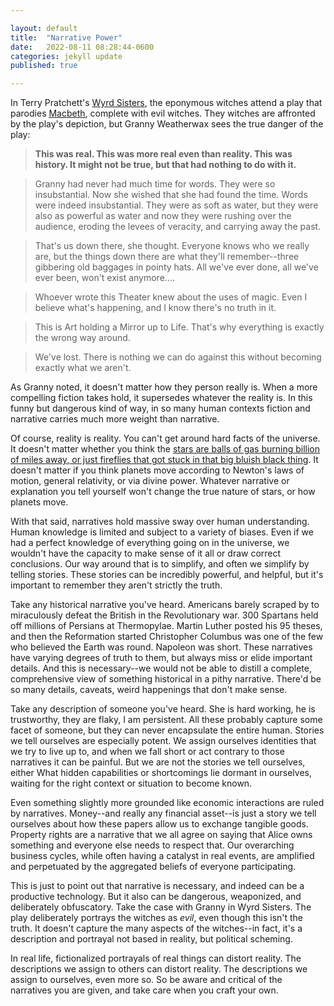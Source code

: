```yaml
--- 

layout: default 
title:  "Narrative Power" 
date:   2022-08-11 08:28:44-0600
categories: jekyll update
published: true

---
```


In Terry Pratchett's [Wyrd Sisters](https://www.amazon.com/Wyrd-Sisters-Discworld-Terry-Pratchett/dp/0062225731), the eponymous witches attend a play that parodies [Macbeth](https://en.wikipedia.org/wiki/Macbeth), complete with evil witches.
They witches are affronted by the play's depiction, but Granny Weatherwax sees the true danger of the play:

> **This was real.
  This was more real even than reality.
  This was history.
  It might not be true, but that had nothing to do with it.**

> Granny had never had much time for words.
  They were so insubstantial.
  Now she wished that she had found the time.
  Words were indeed insubstantial.
  They were as soft as water, but they were also as powerful as water and now they were rushing over the audience, eroding the levees of veracity, and carrying away the past.
    
> That's us down there, she thought.
  Everyone knows who we really are, but the things down there are what they'll remember--three gibbering old baggages in pointy hats.
  All we've ever done, all we've ever been, won't exist anymore....

> Whoever wrote this Theater knew about the uses of magic.
  Even I believe what's happening, and I know there's no truth in it.
  
> This is Art holding a Mirror up to Life.
  That's why everything is exactly the wrong way around.
  
> We've lost.
  There is nothing we can do against this without becoming exactly what we aren't.

As Granny noted, it doesn't matter how they person really is.
When a more compelling fiction takes hold, it supersedes whatever the reality is.
In this funny but dangerous kind of way, in so many human contexts fiction and narrative carries much more weight than narrative.

Of course, reality is reality.
You can't get around hard facts of the universe.
It doesn't matter whether you think the [stars are balls of gas burning billion of miles away, or just fireflies that got stuck in that big bluish black thing](https://www.youtube.com/watch?v=q1O57ZijwPQ).
It doesn't matter if you think planets move according to Newton's laws of motion, general relativity, or via divine power.
Whatever narrative or explanation you tell yourself won't change the true nature of stars, or how planets move.

With that said, narratives hold massive sway over human understanding.
Human knowledge is limited and subject to a variety of biases.
Even if we had a perfect knowledge of everything going on in the universe, we wouldn't have the capacity to make sense of it all or draw correct conclusions.
Our way around that is to simplify, and often we simplify by telling stories.
These stories can be incredibly powerful, and helpful, but it's important to remember they aren't strictly the truth.

Take any historical narrative you've heard.
Americans barely scraped by to miraculously defeat the British in the Revolutionary war.
300 Spartans held off millions of Persians at Thermopylae.
Martin Luther posted his 95 theses, and then the Reformation started
Christopher Columbus was one of the few who believed the Earth was round.
Napoleon was short.
These narratives have varying degrees of truth to them, but always miss or elide important details.
And this is necessary--we would not be able to distill a complete, comprehensive view of something historical in a pithy narrative.
There'd be so many details, caveats, weird happenings that don't make sense.

Take any description of someone you've heard.
She is hard working, he is trustworthy, they are flaky, I am persistent.
All these probably capture some facet of someone, but they
can never encapsulate the entire human.
Stories we tell ourselves are especially potent.
We assign ourselves identities that we try to live up to, and when we fall short or act contrary to those narratives it can be painful.
But we are not the stories we tell ourselves, either
What hidden capabilities or shortcomings lie dormant in ourselves,
waiting for the right context or situation to become known.

Even something slightly more grounded like economic interactions are ruled by narratives.
Money--and really any financial asset--is just a story we tell ourselves about how these papers allow us to exchange tangible goods.
Property rights are a narrative that we all agree on saying that Alice owns something and everyone else needs to respect that.
Our overarching business cycles, while often having a catalyst in real events, are amplified and perpetuated by the aggregated beliefs of everyone participating.

This is just to point out that narrative is necessary, and indeed can be a productive technology.
But it also can be dangerous, weaponized, and deliberately obfuscatory.
Take the case with Granny in Wyrd Sisters.
The play deliberately portrays the witches as _evil_, even though this isn't the truth.
It doesn't capture the many aspects of the witches--in fact, it's a description and portrayal not based in reality, but political scheming.

In real life, fictionalized portrayals of real things can distort reality.
The descriptions we assign to others can distort reality.
The descriptions we assign to ourselves, even more so.
So be aware and critical of the narratives you are given, and take care when you craft your own.
